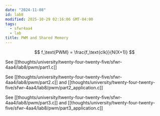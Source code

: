 ```yaml
---
date: "2024-11-08"
id: lab8
modified: 2025-10-29 02:16:06 GMT-04:00
tags:
  - sfwr4aa4
  - lab
title: PWM and Shared Memory
---
```


$$
f_\text{PWM} = \frac{f_\text{clk}}{N(X+1)}
$$

See [[thoughts/university/twenty-four-twenty-five/sfwr-4aa4/lab8/pwm/part1.c]]

See [[thoughts/university/twenty-four-twenty-five/sfwr-4aa4/lab8/pwm/part2.c]] and [[thoughts/university/twenty-four-twenty-five/sfwr-4aa4/lab8/pwm/part2_application.c]]

See [[thoughts/university/twenty-four-twenty-five/sfwr-4aa4/lab8/pwm/part3.c]] and [[thoughts/university/twenty-four-twenty-five/sfwr-4aa4/lab8/pwm/part3_application.c]]
